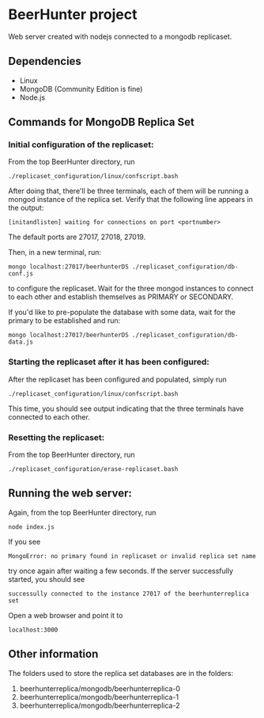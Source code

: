 # BeerHunter project

Web server created with nodejs connected to a mongodb replicaset.

## Dependencies

- Linux
- MongoDB (Community Edition is fine)
- Node.js

## Commands for MongoDB Replica Set

### Initial configuration of the replicaset:

From the top BeerHunter directory, run

	./replicaset_configuration/linux/confscript.bash

After doing that, there'll be three terminals, each of them will be running a mongod instance of the replica set. Verify that the following line appears in the output:

	[initandlisten] waiting for connections on port <portnumber>

The default ports are 27017, 27018, 27019.

Then, in a new terminal, run:

	mongo localhost:27017/beerhunterDS ./replicaset_configuration/db-conf.js

to configure the replicaset. Wait for the three mongod instances to connect to each other and establish themselves as PRIMARY or SECONDARY.

If you'd like to pre-populate the database with some data, wait for the primary to be established and run:

	mongo localhost:27017/beerhunterDS ./replicaset_configuration/db-data.js

### Starting the replicaset after it has been configured:

After the replicaset has been configured and populated, simply run 

	./replicaset_configuration/linux/confscript.bash
	
This time, you should see output indicating that the three terminals have connected to each other.

### Resetting the replicaset:

From the top BeerHunter directory, run

	./replicaset_configuration/erase-replicaset.bash

## Running the web server:

Again, from the top BeerHunter directory, run

	node index.js

If you see

	MongoError: no primary found in replicaset or invalid replica set name
	
try once again after waiting a few seconds. 
If the server successfully started, you should see

	successully connected to the instance 27017 of the beerhunterreplica set 

Open a web browser and point it to

	localhost:3000

## Other information
The folders used to store the replica set databases are in the folders:

1. beerhunterreplica/mongodb/beerhunterreplica-0
2. beerhunterreplica/mongodb/beerhunterreplica-1
3. beerhunterreplica/mongodb/beerhunterreplica-2
